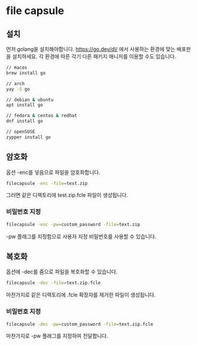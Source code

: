 # file capsule

## 설치

먼저 golang을 설치해야합니다. https://go.dev/dl/ 에서 사용하는 환경에 맞는 배포판을 설치하세요. 각 환경에 따른 각기 다른 패키지 매니저를 이용할 수도 있습니다.

```bash
// macos
brew install go

// arch
yay -S go

// debian & ubuntu
apt install go

// fedora & centos & redhat
dnf install go

// openSUSE
zypper install go
```

## 암호화

옵션 -enc를 넣음으로 파일을 암호화합니다.

```bash
filecapsule -enc -file=text.zip
```

그러면 같은 디렉토리에 test.zip.fcle 파일이 생성됩니다.

### 비밀번호 지정

```bash
filecapsule -enc -pw=custom_password -file=text.zip
```

-pw 플래그를 지정함으로 사용자 지정 비밀번호를 사용할 수 있습니다.

## 복호화

옵션에 -dec를 줌으로 파일을 복호화할 수 있습니다.

```bash
filecapsule -dec -file=text.zip.fcle
```

마찬가지로 같은 디렉토리에 .fcle 확장자를 제거한 파일이 생성됩니다.

### 비밀번호 지정

```bash
filecapsule -dec -pw=custom_password -file=text.zip.fcle
```

마찬가지로 -pw 플래그를 지정하여 전달합니다.